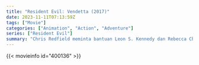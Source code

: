 ```yaml
---
title: "Resident Evil: Vendetta (2017)"
date: 2023-11-11T07:13:59Z
tags: ["Movie"]
categories: ["Animation", "Action", "Adventure"]
series: ["Resident Evil"]
summary: "Chris Redfield meminta bantuan Leon S. Kennedy dan Rebecca Chambers untuk menghentikan pedagang kematian, dengan sepenuh hati, menyebarkan virus mematikan di New York."
---
```


<mux-player stream-type="on-demand"
src="https://kp3d-my.sharepoint.com/personal/ryoo_kp3d_onmicrosoft_com/_layouts/15/download.aspx?share=EXBsjItV6WlMliF5USMCynAB11aZnybEc2MBQIaDhlU7Ww" prefer-playback="mse" controls>

</mux-player>


{{< movieinfo id="400136" >}}

<script src="https://cdn.jsdelivr.net/npm/@mux/mux-player"></script>

 <script type="application/ld+json ">
{
"@context": "https://schema.org/",
"@type": "VideoObject",
"name": "Resident Evil: Vendetta (2017)",
"contentUrl": "https://stream.mux.com/WHl5cfXq1tg6REM8OhVe5h3wrtm3pShCXkNiHJmddEM.m3u8",
"thumbnailUrl": "https://www.themoviedb.org/t/p/original/zmonO9dseTMON3GQJjJw7O2uyqC.jpg?width=314&fit_mode=preserve&time=25",
"uploadDate": "2023-11-11T07:13:59Z",
}

</script>
